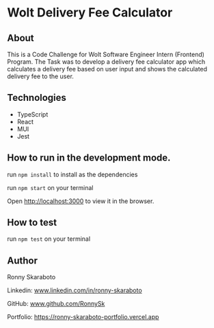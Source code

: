 # Wolt Delivery Fee Calculator

## About

This is a Code Challenge for Wolt Software Engineer Intern (Frontend) Program. The Task was to develop a delivery fee calculator app which calculates a delivery fee based on user input and shows the calculated delivery fee to the user.

## Technologies

- TypeScript
- React
- MUI
- Jest

## How to run in the development mode.

run `npm install` to install as the dependencies

run `npm start` on your terminal

Open [http://localhost:3000](http://localhost:3000) to view it in the browser.

## How to test

run `npm test` on your terminal

## Author

Ronny Skaraboto

Linkedin: www.linkedin.com/in/ronny-skaraboto

GitHub: www.github.com/RonnySk

Portfolio: https://ronny-skaraboto-portfolio.vercel.app
